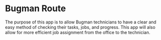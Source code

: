 # Bugman Route

The purpose of this app is to allow Bugman technicians to have a clear and easy method of checking their tasks, jobs, and progress.
This app will also allow for more efficient job assignment from the office to the technician.
